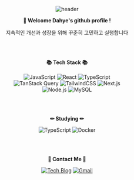 <!--
Here are some ideas to get you started:

- 🔭 I’m currently working on ...
- 🌱 I’m currently learning ...
- 👯 I’m looking to collaborate on ...
- 🤔 I’m looking for help with ...
- 💬 Ask me about ...
- 📫 How to reach me: ...
- 😄 Pronouns: ...
- ⚡ Fun fact: ...
-->
<div align=center>
  
![header](https://capsule-render.vercel.app/api?type=waving&color=auto&height=200&section=header&text=Welcome%20✨&fontSize=90)
  
<b>👋 Welcome Dahye's github profile ! </b>
<p>지속적인 개선과 성장을 위해 꾸준히 고민하고 실행합니다</p>

<br><br>

<b>📚 Tech Stack 📚</b>
<br><br>
![JavaScript](https://img.shields.io/badge/JavaScript-F7DF1E?style=for-the-badge&logo=JavaScript&logoColor=white)
![React](https://img.shields.io/badge/React-61DAFB?style=for-the-badge&logo=React&logoColor=white)
![TypeScript](https://img.shields.io/badge/TypeScript-3178C6?style=for-the-badge&logo=TypeScript&logoColor=white)
<br>
![TanStack Query](https://img.shields.io/badge/React_Query-FF4154?style=for-the-badge&logo=react-query&logoColor=white)
![TailwindCSS](https://img.shields.io/badge/TailwindCSS-0F172A?style=for-the-badge&logo=TailwindCSS&logoColor=)
![Next.js](https://img.shields.io/badge/Next.js-000000?style=for-the-badge&logo=Next.js&logoColor=white)
<br>
![Node.js](https://img.shields.io/badge/node.js-339933?style=for-the-badge&logo=Node.js&logoColor=white)
![MySQL](https://img.shields.io/badge/MySQL-4479A1?style=for-the-badge&logo=mysql&logoColor=white)

<br><br>

<b>✏ Studying ✏</b>

![TypeScript](https://img.shields.io/badge/TypeScript-3178C6?style=for-the-badge&logo=TypeScript&logoColor=white)
![Docker](https://img.shields.io/badge/docker-257bd6?style=for-the-badge&logo=docker&logoColor=white)

<br><br>

<b>📩 Contact Me 📩</b>

[![Tech Blog](https://img.shields.io/badge/TechBlog-20C997?style=for-the-badge&logo=velog&logoColor=white)](https://velog.io/@leedahye2001/posts)
[![Gmail](https://img.shields.io/badge/Gmail-D14836?style=for-the-badge&logo=gmail&logoColor=white)](dahye.dev01@gmail.com)
</div>
